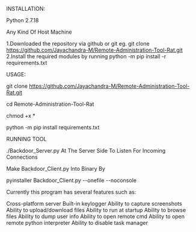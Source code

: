 INSTALLATION:

Python 2.7.18

Any Kind Of Host Machine

1.Downloaded the repository via github or git eg. git clone https://github.com/Jayachandra-M/Remote-Administration-Tool-Rat.git
2.Install the required modules by running python -m pip install -r requirements.txt





USAGE:


git clone https://github.com/Jayachandra-M/Remote-Administration-Tool-Rat.git

cd Remote-Administration-Tool-Rat

chmod +x *

python -m pip install requirements.txt

RUNNING TOOL

./Backdoor_Server.py At The Server Side To Listen For Incoming Connections

Make Backdoor_Client.py Into Binary By

pyinstaller Backdoor_Client.py --onefile --noconsole



Currently this program has several features such as:

Cross-platform server
Built-in keylogger
Ability to capture screenshots
Ability to upload/download files
Ability to run at startup
Ability to browse files
Ability to dump user info
Ability to open remote cmd
Ability to open remote python interpreter
Ability to disable task manager
